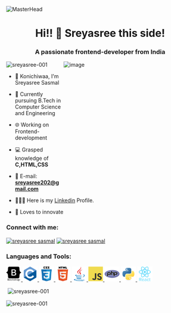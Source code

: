 ![MasterHead](https://www.digitaladlectio.com/wp-content/uploads/2020/04/New-PNC-Animated-Banners.gif) 
<h1 align="center">Hi!! 👋 Sreyasree this side!</h1>
<h3 align="center">A passionate frontend-developer from India</h3>
<image style="width:350px; height:350px; " src="https://encrypted-tbn0.gstatic.com/images?q=tbn:ANd9GcThQ7aBTxa6Lf5GK5eDpv_LmExbBM5OgWbv_dUglH66tSPrSVliWvK_ha9nk7l6TGaAm-g&usqp=CAU" alt="image" align="right" ></image>
<p align="left"> <img src="https://komarev.com/ghpvc/?username=sreyasree-001&label=Profile%20views&color=0e75b6&style=flat" alt="sreyasree-001" /> </p>

 - 👋 Konichiwaa, I'm Sreyasree Sasmal 

- 🔰 Currently pursuing B.Tech in Computer Science and Engineering  

- 🌐 Working on Frontend-development 

- 💻 Grasped knowledge of **C,HTML,CSS**

- 📧 E-mail: **sreyasree202@gmail.com**
- 👩🏻‍💻 Here is my <a href="https://www.linkedin.com/in/sreyasree-sasmal-a527432b">Linkedin</a> Profile.<br>
- 💞️ Loves to innovate
<h3 align="left">Connect with me:</h3>
<p align="left">
<a href="https://linkedin.com/in/sreyasree sasmal" target="blank"><img align="center" src="https://raw.githubusercontent.com/rahuldkjain/github-profile-readme-generator/master/src/images/icons/Social/linked-in-alt.svg" alt="sreyasree sasmal" height="30" width="40" /></a>
<a href="https://fb.com/sreyasree sasmal" target="blank"><img align="center" src="https://raw.githubusercontent.com/rahuldkjain/github-profile-readme-generator/master/src/images/icons/Social/facebook.svg" alt="sreyasree sasmal" height="30" width="40" /></a>
</p>

<h3 align="left">Languages and Tools:</h3>
<p align="left"> <a href="https://getbootstrap.com" target="_blank" rel="noreferrer"> <img src="https://raw.githubusercontent.com/devicons/devicon/master/icons/bootstrap/bootstrap-plain-wordmark.svg" alt="bootstrap" width="40" height="40"/> </a> <a href="https://www.cprogramming.com/" target="_blank" rel="noreferrer"> <img src="https://raw.githubusercontent.com/devicons/devicon/master/icons/c/c-original.svg" alt="c" width="40" height="40"/> </a> <a href="https://www.w3schools.com/css/" target="_blank" rel="noreferrer"> <img src="https://raw.githubusercontent.com/devicons/devicon/master/icons/css3/css3-original-wordmark.svg" alt="css3" width="40" height="40"/> </a> <a href="https://www.w3.org/html/" target="_blank" rel="noreferrer"> <img src="https://raw.githubusercontent.com/devicons/devicon/master/icons/html5/html5-original-wordmark.svg" alt="html5" width="40" height="40"/> </a> <a href="https://www.java.com" target="_blank" rel="noreferrer"> <img src="https://raw.githubusercontent.com/devicons/devicon/master/icons/java/java-original.svg" alt="java" width="40" height="40"/> </a> <a href="https://developer.mozilla.org/en-US/docs/Web/JavaScript" target="_blank" rel="noreferrer"> <img src="https://raw.githubusercontent.com/devicons/devicon/master/icons/javascript/javascript-original.svg" alt="javascript" width="40" height="40"/> </a> <a href="https://www.php.net" target="_blank" rel="noreferrer"> <img src="https://raw.githubusercontent.com/devicons/devicon/master/icons/php/php-original.svg" alt="php" width="40" height="40"/> </a> <a href="https://www.python.org" target="_blank" rel="noreferrer"> <img src="https://raw.githubusercontent.com/devicons/devicon/master/icons/python/python-original.svg" alt="python" width="40" height="40"/> </a> <a href="https://reactjs.org/" target="_blank" rel="noreferrer"> <img src="https://raw.githubusercontent.com/devicons/devicon/master/icons/react/react-original-wordmark.svg" alt="react" width="40" height="40"/> </a> </p>

<!--<p><img align="left" src="https://github-readme-stats.vercel.app/api/top-langs?username=sreyasree-001&show_icons=true&locale=en&layout=compact" alt="sreyasree-001" /></p>-->

<p>&nbsp;<img align="center" src="https://github-readme-stats.vercel.app/api?username=sreyasree-001&show_icons=true&locale=en" alt="sreyasree-001" /></p>

<p><img align="center" src="https://github-readme-streak-stats.herokuapp.com/?user=sreyasree-001&" alt="sreyasree-001" /></p>
